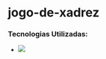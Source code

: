 # jogo-de-xadrez

### Tecnologias Utilizadas:
 - <img src="https://img.shields.io/badge/Java-ED8B00?style=for-the-badge&logo=java&logoColor=white" />
